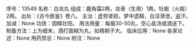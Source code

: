 序号：13549
名称：白龙丸
组成：鹿角霜2两，龙骨（生用）1两，牡蛎（火煅）2两。
出处：《古今医鉴》卷八。
主治：虚劳肾损，梦中遗精，白淫滑泄，盗汗。
加减：None
功效：固精壮阳。
用法用量：每服30-50丸，空心盐汤或酒送下。
制备方法：上为细末，酒打面糊为丸，如梧桐子大。
临床应用：None
各家论述：None
用药禁忌：None
附注：None
